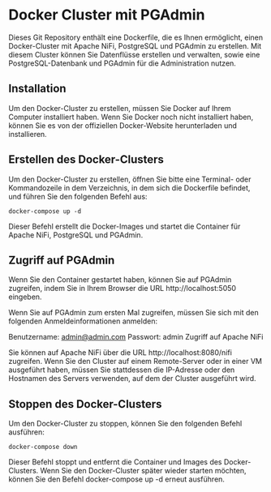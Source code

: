 # Docker Cluster mit PGAdmin

Dieses Git Repository enthält eine Dockerfile, die es Ihnen ermöglicht, einen Docker-Cluster mit Apache NiFi, PostgreSQL und PGAdmin zu erstellen. Mit diesem Cluster können Sie Datenflüsse erstellen und verwalten, sowie eine PostgreSQL-Datenbank und PGAdmin für die Administration nutzen.

## Installation

Um den Docker-Cluster zu erstellen, müssen Sie Docker auf Ihrem Computer installiert haben. Wenn Sie Docker noch nicht installiert haben, können Sie es von der offiziellen Docker-Website herunterladen und installieren.

## Erstellen des Docker-Clusters

Um den Docker-Cluster zu erstellen, öffnen Sie bitte eine Terminal- oder Kommandozeile in dem Verzeichnis, in dem sich die Dockerfile befindet, und führen Sie den folgenden Befehl aus:

`docker-compose up -d`

Dieser Befehl erstellt die Docker-Images und startet die Container für Apache NiFi, PostgreSQL und PGAdmin.

## Zugriff auf PGAdmin

Wenn Sie den Container gestartet haben, können Sie auf PGAdmin zugreifen, indem Sie in Ihrem Browser die URL http://localhost:5050 eingeben.

Wenn Sie auf PGAdmin zum ersten Mal zugreifen, müssen Sie sich mit den folgenden Anmeldeinformationen anmelden:

Benutzername: admin@admin.com
Passwort: admin
Zugriff auf Apache NiFi

Sie können auf Apache NiFi über die URL http://localhost:8080/nifi zugreifen. Wenn Sie den Cluster auf einem Remote-Server oder in einer VM ausgeführt haben, müssen Sie stattdessen die IP-Adresse oder den Hostnamen des Servers verwenden, auf dem der Cluster ausgeführt wird.

## Stoppen des Docker-Clusters

Um den Docker-Cluster zu stoppen, können Sie den folgenden Befehl ausführen:

`docker-compose down`

Dieser Befehl stoppt und entfernt die Container und Images des Docker-Clusters. Wenn Sie den Docker-Cluster später wieder starten möchten, können Sie den Befehl docker-compose up -d erneut ausführen.


